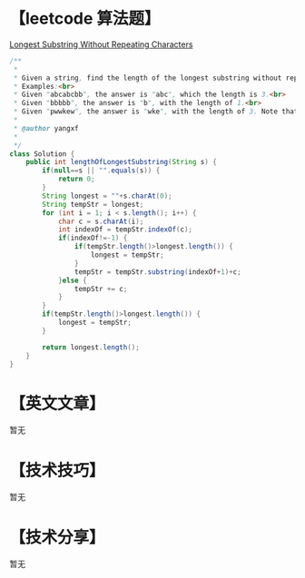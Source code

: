 # 【leetcode 算法题】

[Longest Substring Without Repeating Characters](https://leetcode.com/problems/longest-substring-without-repeating-characters/description/)

```java
/**
 * 
 * Given a string, find the length of the longest substring without repeating characters.<br>
 * Examples:<br>
 * Given "abcabcbb", the answer is "abc", which the length is 3.<br>
 * Given "bbbbb", the answer is "b", with the length of 1.<br>
 * Given "pwwkew", the answer is "wke", with the length of 3. Note that the answer must be a substring, "pwke" is a subsequence and not a substring.<br>
 * 
 * @author yangxf
 *
 */
class Solution {
    public int lengthOfLongestSubstring(String s) {
        if(null==s || "".equals(s)) {
            return 0;
        }
        String longest = ""+s.charAt(0);
        String tempStr = longest;
        for (int i = 1; i < s.length(); i++) {
            char c = s.charAt(i);
            int indexOf = tempStr.indexOf(c);
            if(indexOf!=-1) {
                if(tempStr.length()>longest.length()) {
                    longest = tempStr;
                }
                tempStr = tempStr.substring(indexOf+1)+c;
            }else {
                tempStr += c;
            }
        }
        if(tempStr.length()>longest.length()) {
            longest = tempStr;
        }

        return longest.length();
    }
}
```

# 【英文文章】

暂无

# 【技术技巧】

暂无

# 【技术分享】

暂无

